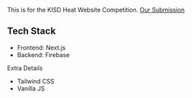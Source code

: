 This is for the KISD Heat Website Competition. 
 [Our Submission](https://the-heat.vercel.app/)
## Tech Stack
- Frontend: Next.js
- Backend: Firebase

Extra Details
- Tailwind CSS
- Vanilla JS